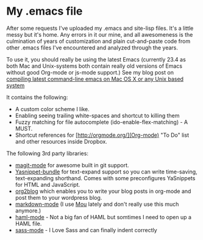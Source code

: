 # My .emacs file

After some requests I've uploaded my .emacs and site-lisp files. It's a little messy but it's home. Any errors in it our mine, and all awesomeness is the culmination of years of customization and plain cut-and-paste code from other .emacs files I've encountered and analyzed through the years.

To use it, you should really be using the latest Emacs (currently 23.4 as both Mac and Unix-systems both contain really old versions of Emacs without good Org-mode or js-mode support.) See my blog post on [compiling latest command-line emacs on Mac OS X or any Unix based system](http://readystate4.com/2011/04/19/installing-latest-command-line-emacs-on-mac-os-x/)

It contains the following:

* A custom color scheme I like.
* Enabling seeing trailing white-spaces and shortcut to killing them
* Fuzzy matching for file autocomplete (ido-enable-flex-matching) - A MUST.
* Shortcut references for [http://orgmode.org/](Org-mode) "To Do" list and other resources inside Dropbox.

The following 3rd party libraries:

* [magit-mode](http://magit.github.com/magit/magit.html) for awesome built in git support.
* [Yasnippet-bundle](https://github.com/capitaomorte/yasnippet) for text-expand support so you can write time-saving, text-expanding shorthand. Comes with some preconfigures YaSnippets for HTML and JavaScript.
* [org2blog](https://github.com/punchagan/org2blog) which enables you to write your blog posts in org-mode and post them to your wordpress blog.
* [markdown-mode](https://github.com/defunkt/markdown-mode) (I use [Mou](http://mouapp.com/) lately and don't really use this much anymore.)
* [haml-mode](https://github.com/nex3/haml-mode) - Not a big fan of HAML but somtimes I need to open up a HAML file.
* [sass-mode](https://github.com/nex3/sass-mode) - I Love Sass and can finally indent correctly